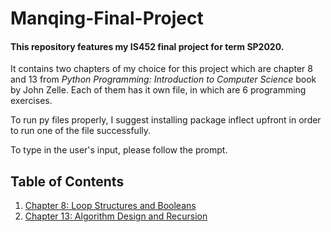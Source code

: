 # Manqing-Final-Project
#### This repository features my IS452 final project for term SP2020.

It contains two chapters of my choice for this project which are chapter 8 and 13 from *Python Programming: Introduction to Computer Science* book by John Zelle. Each of them has it own file, in which are 6 programming exercises.

To run py files properly, I suggest installing package inflect upfront in order to run one of the file successfully.

To type in the user's input, please follow the prompt.


## Table of Contents
1. [Chapter 8: Loop Structures and Booleans](https://github.com/mwang118/Manqing-Final-Project/tree/master/Chapter%208)
2. [Chapter 13: Algorithm Design and Recursion](https://github.com/mwang118/Manqing-Final-Project/tree/master/Chapter%2013)
